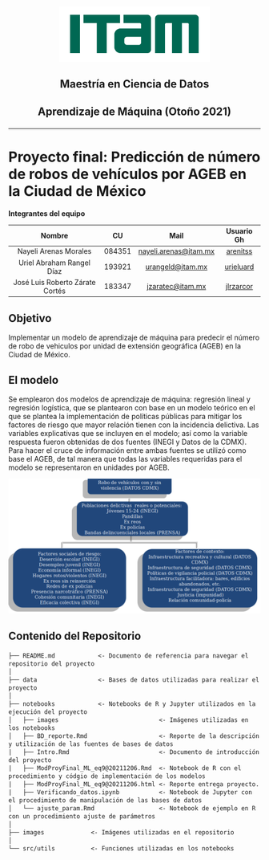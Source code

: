 <p align = "center">
    <img src="images/logo_itam.png" width="300" height="110" />

## <p align = "center"> Maestría en Ciencia de Datos

## <p align = "center"> Aprendizaje de Máquina (Otoño 2021)

---
  
# Proyecto final: Predicción de número de robos de vehículos por AGEB en la Ciudad de México

**Integrantes del equipo**  

| Nombre                          |     CU   | Mail                    | Usuario Gh                                    |
| :-----------------------------: | :------: | :---------------------: | :-------------------------------------------: |
| Nayeli Arenas Morales           | 084351  | nayeli.arenas@itam.mx   | [arenitss](https://github.com/arenitss) |
| Uriel Abraham Rangel Díaz       | 193921   | urangeld@itam.mx        | [urieluard](https://github.com/urieluard)     |
| José Luis Roberto Zárate Cortés | 183347   | jzaratec@itam.mx        | [jlrzarcor](https://github.com/jlrzarcor)     

## Objetivo
Implementar un modelo de aprendizaje de máquina para predecir el número de robo de vehiculos por unidad de extensión geográfica (AGEB) en la Ciudad de México.

## El modelo
Se emplearon dos modelos de aprendizaje de máquina: regresión lineal y regresión logística, que se plantearon con base en un modelo teórico en el que se plantea la implementación de políticas públicas para mitigar los factores de riesgo que mayor relación tienen con la incidencia delictiva. Las variables explicativas que se incluyen en el modelo; así como la variable respuesta fueron obtenidas de dos fuentes (INEGI y Datos de la CDMX). Para hacer el cruce de información entre ambas fuentes se utilizó como base el AGEB, de tal manera que todas las variables requeridas para el modelo se representaron en unidades por AGEB. 

![](images/Modelo.png)

## Contenido del Repositorio

```
├── README.md            <- Documento de referencia para navegar el repositorio del proyecto
│
├── data                 <- Bases de datos utilizadas para realizar el proyecto
│
├── notebooks            <- Notebooks de R y Jupyter utilizados en la ejecución del proyecto
│   ├── images                            <- Imágenes utilizadas en los notebooks
│   ├── BD_reporte.Rmd                    <- Reporte de la descripción y utilización de las fuentes de bases de datos
|   ├── Intro.Rmd                         <- Documento de introducción del proyecto
|   ├── ModProyFinal_ML_eq9@20211206.Rmd  <- Notebook de R con el procedimiento y códgio de implementación de los modelos
|   ├── ModProyFinal_ML_eq9@20211206.html <- Reporte entrega proyecto.
|   ├── Verificando_datos.ipynb           <- Notebook de Jupyter con el procedimiento de manipulación de las bases de datos
│   └── ajuste_param.Rmd                  <- Notebook de ejemplo en R con un procedimiento ajuste de parámetros
│
├── images             <- Imágenes utilizadas en el repositorio
│
└── src/utils          <- Funciones utilizadas en los notebooks
```
